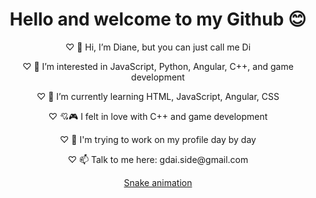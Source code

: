 <body>
		<header>
			<div class="caixa">
				<h1>Hello and welcome to my Github 😊</h1>

<p>♡ 👋 Hi, I’m Diane, but you can just call me Di</p>
<p>♡ 👀 I’m interested in JavaScript, Python, Angular, C++, and game development</p>
<p>♡ 🌱 I’m currently learning HTML, JavaScript, Angular, CSS</p>
<p>♡ 💘🎮 I felt in love with C++ and game development </p>	
<p>♡ 💪  I'm trying to work on my profile day by day</p>
<p>♡ 📫 Talk to me here: gdai.side@gmail.com</p>

				
				
[Snake animation](https://github.com/gdaiside/gdaiside/blob/output/github-contribution-grid-snake.svg)
<!---
gdaiside/gdaiside is a ✨ special ✨ repository because its `README.md` (this file) appears on your GitHub profile.
You can click the Preview link to take a look at your changes.
--->
